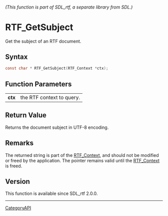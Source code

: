 ###### (This function is part of SDL_rtf, a separate library from SDL.)
# RTF_GetSubject

Get the subject of an RTF document.

## Syntax

```c
const char * RTF_GetSubject(RTF_Context *ctx);

```

## Function Parameters

|             |                           |
| ----------- | ------------------------- |
| **ctx**     | the RTF context to query. |

## Return Value

Returns the document subject in UTF-8 encoding.

## Remarks

The returned string is part of the [RTF_Context](RTF_Context), and should
not be modified or freed by the application. The pointer remains valid
until the [RTF_Context](RTF_Context) is freed.

## Version

This function is available since SDL_rtf 2.0.0.

----
[CategoryAPI](CategoryAPI)

